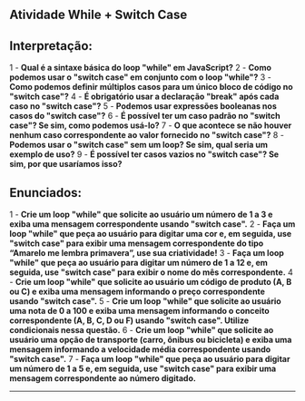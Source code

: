 ## Atividade While + Switch Case

## Interpretação:

1 - **Qual é a sintaxe básica do loop "while" em JavaScript?**
2 - **Como podemos usar o "switch case" em conjunto com o loop "while"?**
3 - **Como podemos definir múltiplos casos para um único bloco de código no "switch case"?**
4 - **É obrigatório usar a declaração "break" após cada caso no "switch case"?**
5 - **Podemos usar expressões booleanas nos casos do "switch case"?**
6 - **É possível ter um caso padrão no "switch case"? Se sim, como podemos usá-lo?**
7 - **O que acontece se não houver nenhum caso correspondente ao valor fornecido no "switch case"?**
8 - **Podemos usar o "switch case" sem um loop? Se sim, qual seria um exemplo de uso?**
9 - **É possível ter casos vazios no "switch case"? Se sim, por que usaríamos isso?**

## Enunciados:

1 - **Crie um loop "while" que solicite ao usuário um número de 1 a 3 e exiba uma mensagem correspondente usando "switch case".**
2 - **Faça um loop "while" que peça ao usuário para digitar uma cor e, em seguida, use "switch case" para exibir uma mensagem correspondente do tipo “Amarelo me lembra primavera”, use sua criatividade!**
3 - **Faça um loop "while" que peça ao usuário para digitar um número de 1 a 12 e, em seguida, use "switch case" para exibir o nome do mês correspondente.**
4 - **Crie um loop "while" que solicite ao usuário um código de produto (A, B ou C) e exiba uma mensagem informando o preço correspondente usando "switch case".**
5 - **Crie um loop "while" que solicite ao usuário uma nota de 0 a 100 e exiba uma mensagem informando o conceito correspondente (A, B, C, D ou F) usando "switch case". Utilize condicionais nessa questão.**
6 - **Crie um loop "while" que solicite ao usuário uma opção de transporte (carro, ônibus ou bicicleta) e exiba uma mensagem informando a velocidade média correspondente usando "switch case".**
7 - **Faça um loop "while" que peça ao usuário para digitar um número de 1 a 5 e, em seguida, use "switch case" para exibir uma mensagem correspondente ao número digitado.**

---

